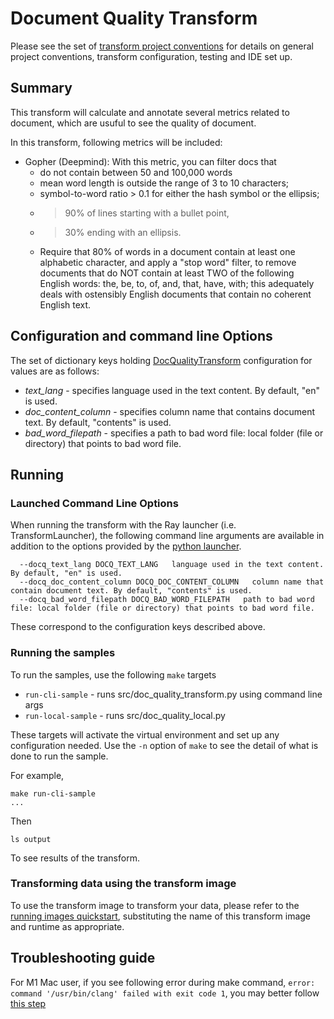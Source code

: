 # Document Quality Transform 
Please see the set of
[transform project conventions](../../../README.md#transform-project-conventions)
for details on general project conventions, transform configuration,
testing and IDE set up.

## Summary 
This transform will calculate and annotate several metrics related to document, which are usuful to see the quality of document. 

In this transform, following metrics will be included:
- Gopher (Deepmind): With this metric, you can filter docs that
  - do not contain between 50 and 100,000 words
  - mean word length is outside the range of 3 to 10 characters;
  - symbol-to-word ratio > 0.1 for either the hash symbol or the ellipsis;
  - > 90% of lines starting with a bullet point,
  - > 30% ending with an ellipsis.
  - Require that 80% of words in a document contain at least one alphabetic character, and apply a "stop word" filter, to remove documents that do NOT contain at least TWO of the following English words: the, be, to, of, and, that, have, with; this adequately deals with ostensibly English documents that contain no coherent English text.



## Configuration and command line Options

The set of dictionary keys holding [DocQualityTransform](src/doc_quality_transform.py) 
configuration for values are as follows:

* _text_lang_ - specifies language used in the text content. By default, "en" is used.
* _doc_content_column_ - specifies column name that contains document text. By default, "contents" is used.
* _bad_word_filepath_ - specifies a path to bad word file: local folder (file or directory) that points to bad word file.

## Running

### Launched Command Line Options 
When running the transform with the Ray launcher (i.e. TransformLauncher),
the following command line arguments are available in addition to 
the options provided by 
the [python launcher](../../../../data-processing-lib/doc/python-launcher-options.md).
```
  --docq_text_lang DOCQ_TEXT_LANG   language used in the text content. By default, "en" is used.
  --docq_doc_content_column DOCQ_DOC_CONTENT_COLUMN   column name that contain document text. By default, "contents" is used.
  --docq_bad_word_filepath DOCQ_BAD_WORD_FILEPATH   path to bad word file: local folder (file or directory) that points to bad word file.
```
These correspond to the configuration keys described above.

### Running the samples
To run the samples, use the following `make` targets

* `run-cli-sample` - runs src/doc_quality_transform.py using command line args
* `run-local-sample` - runs src/doc_quality_local.py

These targets will activate the virtual environment and set up any configuration needed.
Use the `-n` option of `make` to see the detail of what is done to run the sample.

For example, 
```shell
make run-cli-sample
...
```
Then 
```shell
ls output
```
To see results of the transform.


### Transforming data using the transform image

To use the transform image to transform your data, please refer to the 
[running images quickstart](../../../../doc/quick-start/run-transform-image.md),
substituting the name of this transform image and runtime as appropriate.


## Troubleshooting guide

For M1 Mac user, if you see following error during make command, `error: command '/usr/bin/clang' failed with exit code 1`, you may better follow [this step](https://freeman.vc/notes/installing-fasttext-on-an-m1-mac)